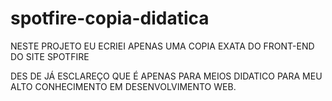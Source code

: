 # spotfire-copia-didatica

NESTE PROJETO EU ECRIEI APENAS UMA COPIA EXATA DO FRONT-END DO SITE SPOTFIRE

DES DE JÁ ESCLAREÇO QUE É APENAS PARA MEIOS DIDATICO PARA MEU ALTO CONHECIMENTO EM DESENVOLVIMENTO WEB.
